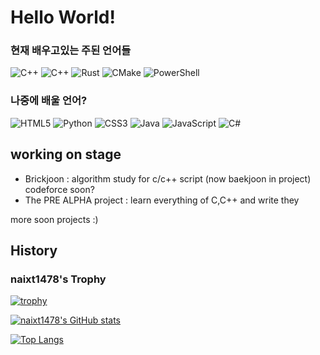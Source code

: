 Hello World!
=====

### 현재 배우고있는 주된 언어들 
![C++](https://img.shields.io/badge/C++-black?style=for-the-badge&logo=C%2B%2B&logoColor=white)
![C++](https://img.shields.io/badge/C-black?style=for-the-badge&logo=C&logoColor=white)
![Rust](https://img.shields.io/badge/rust-%23000000.svg?style=for-the-badge&logo=rust&logoColor=white) 
![CMake](https://img.shields.io/badge/CMake-black?style=for-the-badge&logo=CMake&logoColor=white)
![PowerShell](https://img.shields.io/badge/PowerShell-black?style=for-the-badge&logo=PowerShell&logoColor=white)

### 나중에 배울 언어?

<img alt="HTML5" src="https://img.shields.io/badge/html5-%23E34F26.svg?style=for-the-badge&logo=html5&logoColor=white&labelColor=black&color=black"/> <img alt="Python" src="https://img.shields.io/badge/python-%2314354C.svg?style=for-the-badge&logo=python&logoColor=white&labelColor=black&color=black"/> <img alt="CSS3" src="https://img.shields.io/badge/css3-%231572B6.svg?style=for-the-badge&logo=css3&logoColor=white&labelColor=black&color=black"/> <img alt="Java" src="https://img.shields.io/badge/java-%23ED8B00.svg?style=for-the-badge&logo=java&logoColor=white&labelColor=black&color=black"/> <img alt="JavaScript" src="https://img.shields.io/badge/javascript-%23323330.svg?style=for-the-badge&logo=javascript&logoColor=white&labelColor=black&color=black"/> <img alt="C#" src="https://img.shields.io/badge/c%23-%23239120.svg?style=for-the-badge&logo=c-sharp&logoColor=white&labelColor=black&color=black"/>

working on stage
---
- Brickjoon : algorithm study for c/c++ script (now baekjoon in project) codeforce soon?
- The PRE ALPHA project : learn everything of C,C++ and write they 

more soon projects :)

History
---
###  naixt1478's Trophy

[![trophy](https://github-profile-trophy.vercel.app/?username=naixt1478&theme=gruvbox&no-bg=true&column=5&no-frame=true)](https://github.com/ryo-ma/github-profile-trophy)

[![naixt1478's GitHub stats](https://github-readme-stats.vercel.app/api?username=naixt1478&theme=gruvbox_light&hide_border=true&bg_color=null)](https://github.com/anuraghazra/github-readme-stats)  

[![Top Langs](https://github-readme-stats.vercel.app/api/top-langs/?username=naixt1478&theme=gruvbox_light&layout=compact&hide=ZenScript&langs_count=8&hide_border=true&bg_color=null)](https://github.com/anuraghazra/github-readme-stats)
